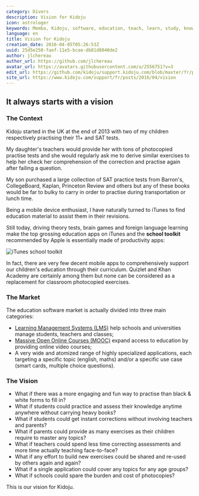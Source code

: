 ```yaml
---
category: Divers
description: Vision for Kidoju
icon: astrologer
keywords: Memba, Kidoju, software, education, teach, learn, study, knowledge, test, quiz, correction, tablets, revisions, practice, SAT, Quizlet, Khan Academy
language: en
title: Vision for Kidoju
creation_date: 2016-04-05T05:26:53Z
uuid: 25d5e250-faef-11e5-bcae-db81d8040de2
author: jlchereau
author_url: https://github.com/jlchereau
avatar_url: https://avatars.githubusercontent.com/u/2556751?v=3
edit_url: https://github.com/kidoju/support.kidoju.com/blob/master/fr/posts/2014/vision.md
site_url: https://www.kidoju.com/support/fr/posts/2016/04/vision
---
```

## It always starts with a vision

### The Context

Kidoju started in the UK at the end of 2013 with two of my children respectively practising their 11+ and SAT tests.

My daughter's teachers would provide her with tons of photocopied practise tests and she would regularly ask me to derive
similar exercises to help her check her comprehension of the correction and practise again after failing a question. 

My son purchased a large collection of SAT practice tests from Barron's, CollegeBoard, Kaplan, Princeton Review and others
but any of these books would be far to bulky to carry in order to practise during transportation or lunch time.

Being a mobile device enthusiast, I have naturally turned to iTunes to find education material to assist them in their revisions.

Still today, driving theory tests, brain games and foreign language learning make the top grossing education apps on iTunes
and the **school toolkit** recommended by Apple is essentially made of productivity apps:

![iTunes school toolkit](https://raw.githubusercontent.com/kidoju/support.kidoju.com/master/fr/posts/2014/vision.png)

In fact, there are very few decent mobile apps to comprehensively support our children's education through their curriculum.
Quizlet and Khan Academy are certainly among them but none can be considered as a replacement for classroom photocopied exercises.  

### The Market

The education software market is actually divided into three main categories:

- [Learning Management Systems (LMS)](https://en.wikipedia.org/wiki/Learning_management_system) help schools and universities manage students, teachers and classes;
- [Massive Open Online Courses (MOOC)](https://en.wikipedia.org/wiki/Massive_open_online_course) expand access to education by providing online video courses; 
- A very wide and atomized range of highly specialized applications, each targeting a specific topic (english, maths) and/or a specific use case (smart cards, multiple choice questions).

### The Vision

- What if there was a more engaging and fun way to practise than black & white forms to fill in?
- What if students could practice and assess their knowledge anytime anywhere without carrying heavy books?
- What if students could get instant corrections without involving teachers and parents?
- What if parents could provide as many exercises as their children require to master any topics?
- What if teachers could spend less time correcting assessments and more time actually teaching face-to-face? 
- What if any effort to build new exercises could be shared and re-used by others again and again?
- What if a single application could cover any topics for any age groups?
- What if schools could spare the burden and cost of photocopies?

This is our vision for Kidoju.